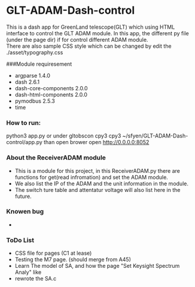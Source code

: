 # GLT-ADAM-Dash-control 


This is a dash app for GreenLand telescope(GLT) which using HTML interface to control the GLT ADAM module. 
In this app, the different py file (under the page dir)  if for control different ADAM module.  
There are also sample CSS style which can be changed by edit the ./asset/typography.css


###Module requiresement
* argparse             1.4.0
* dash                 2.6.1
* dash-core-components 2.0.0
* dash-html-components 2.0.0
* pymodbus             2.5.3
* time

### How to run:
python3 app.py 
or under  gltobscon 
cpy3 cpy3 ~/sfyen/GLT-ADAM-Dash-control/app.py
    than open brower open http://0.0.0.0:8052



### About the ReceiverADAM module
* This is a module for this project, in this ReceiverADAM.py there are functions for get(read infromation) and set the ADAM module. 
* We also list the IP of the ADAM and the unit information in the module.  
* The switch ture table and attentatur voltage will also list here in the future.



### Knowen bug 
* 

### ToDo List
* CSS file for  pages (C1 at lease)
* Testing the M7 page. (should merge from A45)
* Learn The model of SA, and how the page "Set Keysight Spectrum Analy" like
* rewrote the SA.c 
